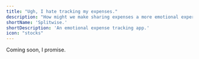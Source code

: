 ```yaml
---
title: "Ugh, I hate tracking my expenses."
description: "How might we make sharing expenses a more emotional experience for people on the Splitwise application?"
shortName: 'Splitwise.'
shortDescription: 'An emotional expense tracking app.'
icon: "stocks"
---
```


Coming soon, I promise.

<!--
## Discover
## Explore & Define
## Develop & Test
## Deliver & Listen
-->
